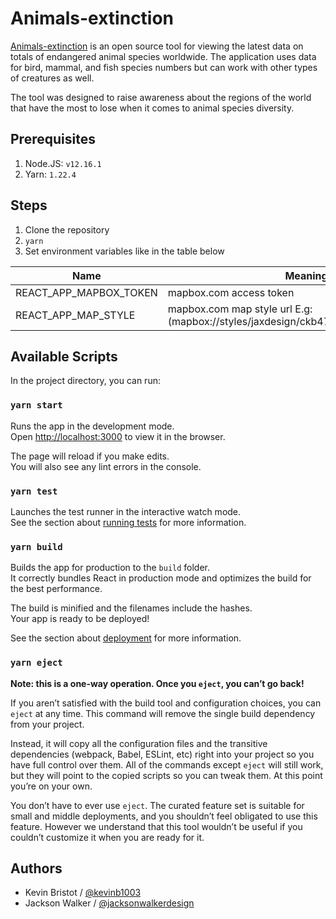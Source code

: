 # Animals-extinction

[Animals-extinction](https://animals-extinction.com/) is an open source tool for viewing the latest data on totals of endangered animal species worldwide. The application uses data for bird, mammal, and fish species numbers but can work with other types of creatures as well.

The tool was designed to raise awareness about the regions of the world that have the most to lose when it comes to animal species diversity.

## Prerequisites

1. Node.JS: `v12.16.1`
2. Yarn: `1.22.4`

## Steps

1. Clone the repository
2. `yarn`
3. Set environment variables like in the table below

| Name        | Meaning                   |
|-------------|---------------------------|
| REACT_APP_MAPBOX_TOKEN | mapbox.com access token  | 
| REACT_APP_MAP_STYLE| mapbox.com map style url E.g:(mapbox://styles/jaxdesign/ckb47lo0n2v931iqpf2ds9f2n)  | 

## Available Scripts

In the project directory, you can run:

### `yarn start`

Runs the app in the development mode.<br />
Open [http://localhost:3000](http://localhost:3000) to view it in the browser.

The page will reload if you make edits.<br />
You will also see any lint errors in the console.

### `yarn test`

Launches the test runner in the interactive watch mode.<br />
See the section about [running tests](https://facebook.github.io/create-react-app/docs/running-tests) for more information.

### `yarn build`

Builds the app for production to the `build` folder.<br />
It correctly bundles React in production mode and optimizes the build for the best performance.

The build is minified and the filenames include the hashes.<br />
Your app is ready to be deployed!

See the section about [deployment](https://facebook.github.io/create-react-app/docs/deployment) for more information.

### `yarn eject`

**Note: this is a one-way operation. Once you `eject`, you can’t go back!**

If you aren’t satisfied with the build tool and configuration choices, you can `eject` at any time. This command will remove the single build dependency from your project.

Instead, it will copy all the configuration files and the transitive dependencies (webpack, Babel, ESLint, etc) right into your project so you have full control over them. All of the commands except `eject` will still work, but they will point to the copied scripts so you can tweak them. At this point you’re on your own.

You don’t have to ever use `eject`. The curated feature set is suitable for small and middle deployments, and you shouldn’t feel obligated to use this feature. However we understand that this tool wouldn’t be useful if you couldn’t customize it when you are ready for it.

## Authors

- Kevin Bristot / [@kevinb1003](https://github.com/kevinb1003)
- Jackson Walker / [@jacksonwalkerdesign](https://github.com/jacksonwalkerdesign)
